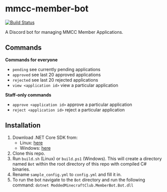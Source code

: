 # mmcc-member-bot
[![Build Status](https://travis-ci.org/ModdedMinecraftClub/mmcc-member-bot.svg?branch=master)](https://travis-ci.org/ModdedMinecraftClub/mmcc-member-bot)

A Discord bot for managing MMCC Member Applications.

## Commands
**Commands for everyone**
- `pending` see currently pending applications
- `approved` see last 20 approved applications
- `rejected` see last 20 rejected applications
- `view <application id>` view a particular application

**Staff-only commands**
- `approve <application id>` approve a particular application
- `reject <application id>` reject a particular application

## Installation
1. Download .NET Core SDK from:
    - Linux: [here](https://dotnet.microsoft.com/download/linux-package-manager/rhel/sdk-current)
    - Windows: [here](https://dotnet.microsoft.com/download/thank-you/dotnet-sdk-2.2.401-windows-x64-installer)
2. Clone this repo.
3. Run `build.sh` (Linux) or `build.ps1` (Windows). This will create a directory named `Bot` within the root directory of this repo with compiled C# binaries.
4. Rename `sample_config.yml` to `config.yml` and fill it in.
5. To run the bot navigate to the `Bot` directory and run the following command:
`dotnet ModdedMinecraftClub.MemberBot.Bot.dll`
